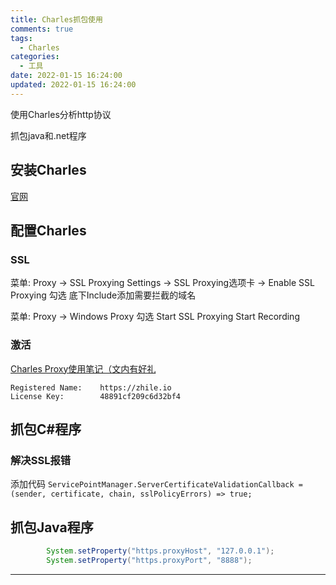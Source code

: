 ```yaml
---
title: Charles抓包使用
comments: true
tags:
  - Charles
categories:
  - 工具
date: 2022-01-15 16:24:00
updated: 2022-01-15 16:24:00
---
```


使用Charles分析http协议

抓包java和.net程序

<!--more-->

## 安装Charles

[官网](https://www.charlesproxy.com)

## 配置Charles

### SSL

菜单: Proxy -> SSL Proxying Settings -> SSL Proxying选项卡 -> Enable SSL Proxying  勾选
底下Include添加需要拦截的域名

菜单: Proxy ->
Windows Proxy 勾选
Start SSL Proxying
Start Recording

### 激活

[Charles Proxy使用笔记（文内有好礼](https://zhile.io/2017/07/07/charles-proxy-usage-and-license.html)

```
Registered Name:    https://zhile.io
License Key:        48891cf209c6d32bf4
```

## 抓包C#程序

### 解决SSL报错

添加代码
` ServicePointManager.ServerCertificateValidationCallback = (sender, certificate, chain, sslPolicyErrors) => true; `

## 抓包Java程序

```java
        System.setProperty("https.proxyHost", "127.0.0.1");
        System.setProperty("https.proxyPort", "8888");
```
---
